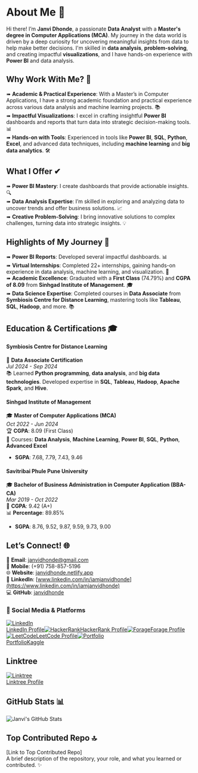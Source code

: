 # About Me 💫

Hi there! I’m **Janvi Dhonde**, a passionate **Data Analyst** with a **Master's degree in Computer Applications (MCA)**. My journey in the data world is driven by a deep curiosity for uncovering meaningful insights from data to help make better decisions. I'm skilled in **data analysis**, **problem-solving**, and creating impactful **visualizations**, and I have hands-on experience with **Power BI** and data analysis. 

## Why Work With Me? 🌟

➠ **Academic & Practical Experience**: With a Master’s in Computer Applications, I have a strong academic foundation and practical experience across various data analysis and machine learning projects. 📚  
➠ **Impactful Visualizations**: I excel in crafting insightful **Power BI** dashboards and reports that turn data into strategic decision-making tools. 📊  
➠ **Hands-on with Tools**: Experienced in tools like **Power BI**, **SQL**, **Python**, **Excel**, and advanced data techniques, including **machine learning** and **big data analytics**. 🛠️  

## What I Offer ✔

➠ **Power BI Mastery**: I create dashboards that provide actionable insights. 🔍  
➠ **Data Analysis Expertise**: I’m skilled in exploring and analyzing data to uncover trends and offer business solutions. 📈  
➠ **Creative Problem-Solving**: I bring innovative solutions to complex challenges, turning data into strategic insights. 💡  

## Highlights of My Journey 🌟

➠ **Power BI Reports**: Developed several impactful dashboards. 📊  
➠ **Virtual Internships**: Completed 22+ internships, gaining hands-on experience in data analysis, machine learning, and visualization. 💼  
➠ **Academic Excellence**: Graduated with a **First Class** (74.79%) and **CGPA of 8.09** from **Sinhgad Institute of Management**. 🎓  
➠ **Data Science Expertise**: Completed courses in **Data Associate** from **Symbiosis Centre for Distance Learning**, mastering tools like **Tableau**, **SQL**, **Hadoop**, and more. 📚  

## Education & Certifications 🎓

#### **Symbiosis Centre for Distance Learning**  
📜 **Data Associate Certification**  
*Jul 2024 - Sep 2024*  
📚 Learned **Python programming**, **data analysis**, and **big data technologies**. Developed expertise in **SQL**, **Tableau**, **Hadoop**, **Apache Spark**, and **Hive**.

#### **Sinhgad Institute of Management**  
🎓 **Master of Computer Applications (MCA)**  
*Oct 2022 - Jun 2024*  
🏆 **CGPA**: 8.09 (First Class)  
📘 Courses: **Data Analysis**, **Machine Learning**, **Power BI**, **SQL**, **Python**, **Advanced Excel**  
- **SGPA**: 7.68, 7.79, 7.43, 9.46

#### **Savitribai Phule Pune University**  
🎓 **Bachelor of Business Administration in Computer Application (BBA-CA)**  
*Mar 2019 - Oct 2022*  
🏅 **CGPA**: 9.42 (A+)  
📊 **Percentage**: 89.85%  
- **SGPA**: 8.76, 9.52, 9.87, 9.59, 9.73, 9.00
  
## Let’s Connect! 🌐

📧 **Email**: [janvidhonde@gmail.com](mailto:janvidhonde@gmail.com)  
📱 **Mobile**: (+91) 758-857-5196  
🌐 **Website**: [janvidhonde.netlify.app](https://janvidhonde.netlify.app)  
🔗 **LinkedIn**: [www.linkedin.com/in/iamjanvidhonde](https://www.linkedin.com/in/iamjanvidhonde)  
💻 **GitHub**: [janvidhonde](https://github.com/janvidhonde)

### 🚀 Social Media & Platforms

[![LinkedIn](https://upload.wikimedia.org/wikipedia/commons/0/01/LinkedIn_Logo_2023.svg)](https://www.linkedin.com/in/your-profile-link)  
[LinkedIn Profile](https://www.linkedin.com/in/your-profile-link)[![HackerRank](https://upload.wikimedia.org/wikipedia/commons/4/44/HackerRank_logo.png)](https://www.hackerrank.com/your-profile-link)[HackerRank Profile](https://www.hackerrank.com/your-profile-link)[![Forage](https://www.theforage.com/assets/img/logo-forage.svg)](https://www.theforage.com/profiles/your-profile-link)[Forage Profile](https://www.theforage.com/profiles/your-profile-link)[![LeetCode](https://upload.wikimedia.org/wikipedia/commons/8/85/LeetCode_logo.png)](https://leetcode.com/your-profile-link)[LeetCode Profile](https://leetcode.com/your-profile-link)[![Portfolio](https://upload.wikimedia.org/wikipedia/commons/thumb/4/4f/Iconic_image_portfolio.svg/120px-Iconic_image_portfolio.svg.png)](https://your-portfolio-link.com)  
[Portfolio](https://your-portfolio-link.com)[Kaggle](https://www.kaggle.com/janvidhonde)

## Linktree  
[![Linktree](https://upload.wikimedia.org/wikipedia/commons/e/e6/Linktree_Logo.png)](https://linktr.ee/your-link)  
[Linktree Profile](https://linktr.ee/your-link)

## GitHub Stats 📊

![Janvi's GitHub Stats](https://github-readme-stats.vercel.app/api?username=janvidhonde&show_icons=true&hide_title=true)

## Top Contributed Repo 🔝  
[Link to Top Contributed Repo]  
A brief description of the repository, your role, and what you learned or contributed. ✨

